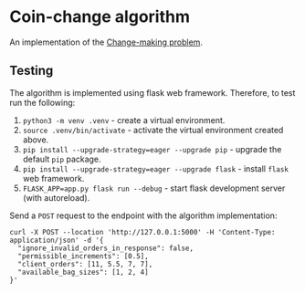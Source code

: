# Coin-change algorithm

An implementation of the [Change-making problem](https://en.wikipedia.org/wiki/Change-making_problem).

## Testing

The algorithm is implemented using flask web framework. Therefore, to test run the following:

1. `python3 -m venv .venv` - create a virtual environment.
2. `source .venv/bin/activate` - activate the virtual environment created above.
3. `pip install --upgrade-strategy=eager --upgrade pip` - upgrade the default `pip` package.
4. `pip install --upgrade-strategy=eager --upgrade flask` - install `flask` web framework.
5. `FLASK_APP=app.py flask run --debug` - start flask development server (with autoreload).

Send a `POST` request to the endpoint with the algorithm implementation:
```shell
curl -X POST --location 'http://127.0.0.1:5000' -H 'Content-Type: application/json' -d '{
  "ignore_invalid_orders_in_response": false,
  "permissible_increments": [0.5],
  "client_orders": [11, 5.5, 7, 7],
  "available_bag_sizes": [1, 2, 4]
}'
```